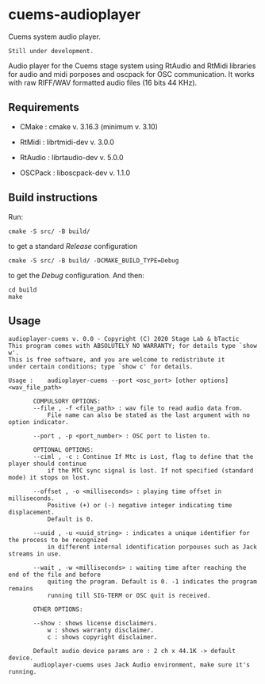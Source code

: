 # cuems-audioplayer

Cuems system audio player.

    Still under development.

Audio player for the Cuems stage system using RtAudio and RtMidi libraries for audio and midi porposes and oscpack for OSC communication.
It works with raw RIFF/WAV formatted audio files (16 bits 44 KHz).

## Requirements

- CMake : cmake v. 3.16.3 (minimum v. 3.10)

- RtMidi : librtmidi-dev v. 3.0.0

- RtAudio : librtaudio-dev v. 5.0.0

- OSCPack : liboscpack-dev v. 1.1.0

## Build instructions

Run:

    cmake -S src/ -B build/

to get a standard _Release_ configuration
 
    cmake -S src/ -B build/ -DCMAKE_BUILD_TYPE=Debug

to get the _Debug_ configuration. And then:

    cd build
    make

## Usage

    audioplayer-cuems v. 0.0 - Copyright (C) 2020 Stage Lab & bTactic
    This program comes with ABSOLUTELY NO WARRANTY; for details type `show w'.
    This is free software, and you are welcome to redistribute it
    under certain conditions; type `show c' for details.

    Usage :    audioplayer-cuems --port <osc_port> [other options] <wav_file_path>

           COMPULSORY OPTIONS:
           --file , -f <file_path> : wav file to read audio data from.
               File name can also be stated as the last argument with no option indicator.

           --port , -p <port_number> : OSC port to listen to.

           OPTIONAL OPTIONS:
           --ciml , -c : Continue If Mtc is Lost, flag to define that the player should continue
               if the MTC sync signal is lost. If not specified (standard mode) it stops on lost.

           --offset , -o <milliseconds> : playing time offset in milliseconds.
               Positive (+) or (-) negative integer indicating time displacement.
               Default is 0.

           --uuid , -u <uuid_string> : indicates a unique identifier for the process to be recognized
               in different internal identification porpouses such as Jack streams in use.

           --wait , -w <milliseconds> : waiting time after reaching the end of the file and before
               quiting the program. Default is 0. -1 indicates the program remains
               running till SIG-TERM or OSC quit is received.

           OTHER OPTIONS:

           --show : shows license disclaimers.
               w : shows warranty disclaimer.
               c : shows copyright disclaimer.

           Default audio device params are : 2 ch x 44.1K -> default device.
           audioplayer-cuems uses Jack Audio environment, make sure it's running.
